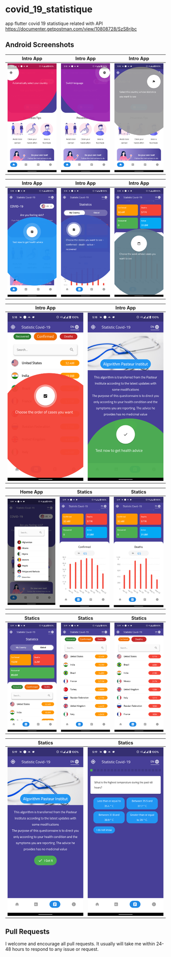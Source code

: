 # covid_19_statistique

app flutter covid 19 statistique related with API https://documenter.getpostman.com/view/10808728/SzS8rjbc

## Android Screenshots

|            Intro App            |            Intro App            |            Intro App            |
| :-----------------------------: | :-----------------------------: | :-----------------------------: |
| ![](/screenShot/1.png?raw=true) | ![](/screenShot/2.png?raw=true) | ![](/screenShot/3.png?raw=true) |

|            Intro App            |            Intro App            |            Intro App            |
| :-----------------------------: | :-----------------------------: | :-----------------------------: |
| ![](/screenShot/4.png?raw=true) | ![](/screenShot/5.png?raw=true) | ![](/screenShot/6.png?raw=true) |

|            Intro App            |            Intro App            |
| :-----------------------------: | :-----------------------------: |
| ![](/screenShot/7.png?raw=true) | ![](/screenShot/8.png?raw=true) |

|            Home App             |             Statics              |             Statics              |
| :-----------------------------: | :------------------------------: | :------------------------------: |
| ![](/screenShot/9.png?raw=true) | ![](/screenShot/10.png?raw=true) | ![](/screenShot/11.png?raw=true) |

|             Statics              |             Statics              |             Statics              |
| :------------------------------: | :------------------------------: | :------------------------------: |
| ![](/screenShot/12.png?raw=true) | ![](/screenShot/13.png?raw=true) | ![](/screenShot/14.png?raw=true) |

|             Statics              |             Statics              |
| :------------------------------: | :------------------------------: |
| ![](/screenShot/15.png?raw=true) | ![](/screenShot/16.png?raw=true) |

## Pull Requests

I welcome and encourage all pull requests. It usually will take me within 24-48 hours to respond to any issue or request.

